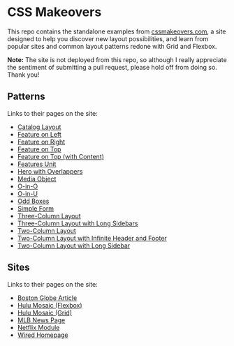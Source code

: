 # CSS Makeovers

This repo contains the standalone examples from [cssmakeovers.com](https://www.cssmakeovers.com/), a site designed to help you discover new layout possibilities, and learn from popular sites and common layout patterns redone with Grid and Flexbox.

**Note:** The site is not deployed from this repo, so although I really appreciate the sentiment of submitting a pull request, please hold off from doing so. Thank you! 

## Patterns
Links to their pages on the site:
* [Catalog Layout](https://www.cssmakeovers.com/patterns/catalog-layout/)
* [Feature on Left](https://www.cssmakeovers.com/patterns/feature-on-left/)
* [Feature on Right](https://www.cssmakeovers.com/patterns/feature-on-right/)
* [Feature on Top](https://www.cssmakeovers.com/patterns/feature-on-top/)
* [Feature on Top (with Content)](https://www.cssmakeovers.com/patterns/feature-on-top-content/)
* [Features Unit](https://www.cssmakeovers.com/patterns/features-unit/)
* [Hero with Overlappers](https://www.cssmakeovers.com/patterns/hero-with-overlappers/)
* [Media Object](https://www.cssmakeovers.com/patterns/media-object/)
* [O-in-O](https://www.cssmakeovers.com/patterns/o-in-o/)
* [O-in-U](https://www.cssmakeovers.com/patterns/o-in-u/)
* [Odd Boxes](https://www.cssmakeovers.com/patterns/odd-boxes/)
* [Simple Form](https://www.cssmakeovers.com/patterns/simple-form/)
* [Three-Column Layout](https://www.cssmakeovers.com/patterns/three-columns/)
* [Three-Column Layout with Long Sidebars](https://www.cssmakeovers.com/patterns/three-columns-long-sidebars/)
* [Two-Column Layout](https://www.cssmakeovers.com/patterns/two-columns/)
* [Two-Column Layout with Infinite Header and Footer](https://www.cssmakeovers.com/patterns/two-columns-infinite/)
* [Two-Column Layout with Long Sidebar](https://www.cssmakeovers.com/patterns/two-columns-long-sidebar/)

## Sites
Links to their pages on the site:
* [Boston Globe Article](https://www.cssmakeovers.com/sites/boston-globe-article/)
* [Hulu Mosaic (Flexbox)](https://www.cssmakeovers.com/sites/hulu-flexbox/)
* [Hulu Mosaic (Grid)](https://www.cssmakeovers.com/sites/hulu-grid/)
* [MLB News Page](https://www.cssmakeovers.com/sites/mlb/)
* [Netflix Module](https://www.cssmakeovers.com/sites/netflix/)
* [Wired Homepage](https://www.cssmakeovers.com/sites/wired/)
